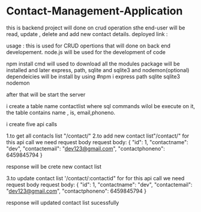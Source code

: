 # Contact-Management-Application
this is backend project will done on crud operation sthe end-user will be read, update , delete and add new contact details.
deployed link :

usage :
this is used for CRUD opertions that will done on back end developement.
node.js will be used for the development of code 

npm install cmd will used to download all the modules package will be installed and later express, path, sqlite and sqlite3 and nodemon(optional) dependeicies will be install by using 
#npm i express path sqlite sqlite3 nodemon

after that will be start the server 

i create a table name contactlist where sql commands wilol be execute on it,
the table contains name , is, email,phoneno.

i create five api calls 

1.to get all contacls list "/contact/"
2.to add new contact list"/contact/"
for this api  call we need request body
request body:
{
    "id": 1,
    "contactname": "dev",
    "contactemail": "dev123@gmail.com",
    "contactphoneno": 6459845794
}

response will be crete new contact list 

3.to update contact list '/contact/:contactid"
for 
for this api  call we need request body
request body:
{
    "id": 1,
    "contactname": "dev",
    "contactemail": "dev123@gmail.com",
    "contactphoneno": 6459845794
}

response will updated contact list sucessfully

